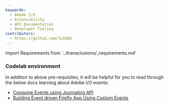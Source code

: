 ```yaml
---
keywords:
  - Adobe I/O
  - Extensibility
  - API Documentation
  - Developer Tooling
contributors:
  - https://github.com/Yu1986
---
```


import Requirements from '../transclusions/_requirements.md'

<Requirements/>

### Codelab environment

In addition to above pre-requisites, it will be helpful for you to read through the below docs learning about Adobe I/O events: 

* [Consume Events using Journaling API](../journaling-events/index.md)
* [Building Event driven Firefly App Using Custom Events](../event-driven/index.md)

